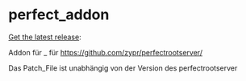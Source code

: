 # perfect_addon
[Get the latest release](https://github.com/mxiiii/perfect_addon/releases/latest "Latest Release"):

Addon für _ für https://github.com/zypr/perfectrootserver/

Das Patch_File ist unabhängig von der Version des perfectrootserver
